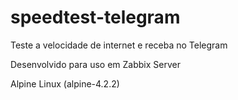 # speedtest-telegram
Teste a velocidade de internet e receba no Telegram 

Desenvolvido para uso em Zabbix Server

Alpine Linux (alpine-4.2.2)
